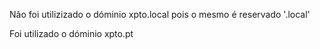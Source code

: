 Não foi utilizizado o dóminio xpto.local pois o mesmo é reservado '.local'

Foi utilizado o dóminio xpto.pt 

